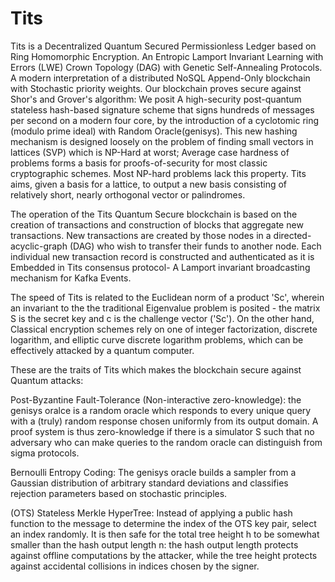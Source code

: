 # Tits

Tits is a Decentralized Quantum Secured Permissionless Ledger based on Ring Homomorphic Encryption. An Entropic  Lamport Invariant Learning with Errors (LWE) Crown Topology (DAG) with Genetic Self-Annealing Protocols. A modern interpretation of a distributed NoSQL Append-Only blockchain with Stochastic priority weights. Our blockchain proves secure against Shor's and Grover's algorithm: We posit A high-security post-quantum stateless hash-based signature scheme that signs hundreds of messages per second on a modern four core, by the introduction of a cyclotomic ring (modulo prime ideal) with Random Oracle(genisys).  This new hashing mechanism is designed loosely on the problem of finding small vectors in lattices (SVP) which is NP-Hard at worst; Average case hardness of problems forms a basis for proofs-of-security for most classic cryptographic schemes. Most NP-hard problems lack this property. Tits aims, given a basis for a lattice, to output a new basis consisting of relatively short, nearly orthogonal vector or palindromes.

The operation of the Tits Quantum Secure blockchain is based on the creation of transactions and construction of blocks that aggregate new transactions. New transactions are created by those nodes in a directed-acyclic-graph (DAG) who wish to transfer their funds to another node. Each individual new transaction record is constructed and authenticated as it is Embedded in Tits consensus protocol- A Lamport invariant broadcasting mechanism for Kafka Events.


The speed of Tits is related to the Euclidean norm of a product 'Sc', wherein an invariant to the the traditional Eigenvalue problem is posited - the matrix S is the secret key and c is the challenge vector ('Sc'). On the other hand, Classical encryption schemes rely on one of integer factorization, discrete logarithm, and elliptic curve discrete logarithm problems, which can be effectively attacked by a quantum computer.

These are the traits of Tits which makes the blockchain secure against Quantum attacks:

Post-Byzantine Fault-Tolerance (Non-interactive zero-knowledge): the genisys oralce is a random oracle which responds to every unique query with a (truly) random response chosen uniformly from its output domain. A proof system is thus zero-knowledge if there is a simulator S such that no adversary who can make queries to the random oracle can distinguish from sigma protocols.


Bernoulli Entropy Coding: The genisys oracle builds a sampler from a Gaussian distribution of arbitrary standard deviations and classifies rejection parameters based on stochastic principles.

(OTS) Stateless Merkle HyperTree: Instead of applying a public hash function to the message to determine the index of the OTS key pair, select an index randomly. It is then safe for the total tree height h to be somewhat smaller than the hash output length n: the hash output length protects against offline computations by the attacker, while the tree height protects against accidental collisions in indices chosen by the signer.

